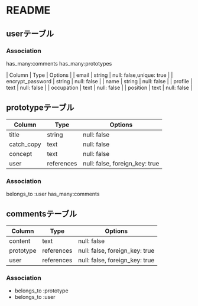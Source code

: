 # README


## userテーブル
### Association
has_many:comments
has_many:prototypes

| Column           | Type   | Options                        |
| email            | string | null: false,unique: true       |
| encrypt_password | string | null: false                    |
| name             | string | null: false                    |
| profile          | text   | null: false                    |
| occupation       | text   | null: false                    |
| position         | text   | null: false                    |

## prototypeテーブル
| Column      | Type       | Options                        |
| ------      | ---------- | ------------------------------ |
| title       | string     | null: false                    |
| catch_copy  | text       | null: false                    |
| concept     | text       | null: false                    |
| user        | references | null: false, foreign_key: true |

### Association
belongs_to :user
has_many:comments

## commentsテーブル

| Column    | Type       | Options                        |
| --------- | ---------- | ------------------------------ |
| content   | text       | null: false                    |
| prototype | references | null: false, foreign_key: true |
| user      | references | null: false, foreign_key: true |

### Association
- belongs_to :prototype
- belongs_to :user
